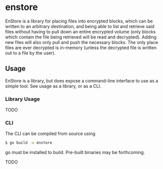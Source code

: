 # enstore

EnStore is a library for placing files into encrypted blocks, which can be written to an arbitrary destination, and being able to list and retrieve said files without having to pull down an entire encrypted volume (only blocks which contain the file being retrieved will be read and decrypted). Adding new files will also only pull and push the necessary blocks. The only place files are ever decrypted is in-memory (unless the decrypted file is written out to a file by the user).

## Usage
EnStore is a library, but does expose a command-line interface to use as a simple tool. See usage as a library, or as a CLI.

### Library Usage
TODO
### CLI
The CLI can be compiled from source using
```bash
$ go build -o enstore
```
go must be installed to build. Pre-built binaries may be forthcoming.

TODO